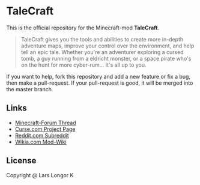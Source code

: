 # TaleCraft
This is the official repository for the Minecraft-mod **TaleCraft**.

> TaleCraft gives you the tools and abilities to create more in-depth adventure maps, improve your control over the environment, and help tell an epic tale. Whether you're an adventurer exploring a cursed tomb, a guy running from a eldricht monster, or a space pirate who's on the hunt for more cyber-rum...
It's all up to you.

If you want to help, fork this repository and add a new feature or fix a bug, then make a pull-request. If your pull-request is good, it will be merged into the master branch.

## Links

- [Minecraft-Forum Thread](http://www.minecraftforum.net/forums/mapping-and-modding/minecraft-mods/wip-mods/1444532 "Minecraft-Forum Thread")
- [Curse.com Project Page](http://www.curse.com/mc-mods/Minecraft/234893-talecraft)
- [Reddit.com Subreddit](https://www.reddit.com/r/talecraft/)
- [Wikia.com Mod-Wiki](http://talecraft.wikia.com/wiki/Talecraft_Wiki)

## License
Copyright @ Lars Longor K
